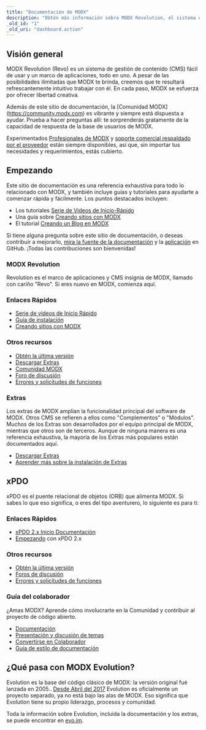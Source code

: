 ```yaml
---
title: "Documentación de MODX"
description: "Obtén más información sobre MODX Revolution, el sistema de gestión de contenido potente y fácil de usar con un historial de 14 años."
_old_id: "1"
_old_uri: "dashboard.action"
---
```


## Visión general

MODX Revolution (Revo) es un sistema de gestión de contenido (CMS) fácil de usar y un marco de aplicaciones, todo en uno. A pesar de las posibilidades ilimitadas que MODX te brinda, creemos que te resultará refrescantemente intuitivo trabajar con él. En cada paso, MODX se esfuerza por ofrecer libertad creativa.

Además de este sitio de documentación, la [Comunidad MODX] (<https://community.modx.com>) es vibrante y siempre está dispuesta a ayudar. Prueba a hacer preguntas allí: te sorprenderás gratamente de la capacidad de respuesta de la base de usuarios de MODX.

Experimentados [Profesionales de MODX](https://modx.com/professionals) y [soporte comercial respaldado por el proveedor](https://modx.com/support/) están siempre disponibles, así que, sin importar tus necesidades y requerimientos, estás cubierto.

## Empezando

Este sitio de documentación es una referencia exhaustiva para todo lo relacionado con MODX, y también incluye guías y tutoriales para ayudarte a comenzar rápida y fácilmente. Los puntos destacados incluyen:

- Los tutoriales [Serie de Videos de Inicio-Rápido](building-sites/integrating-templates/video-quick-start)
- Una guía sobre [Creando sitios con MODX](building-sites)
- El tutorial [Creando un Blog en MODX](case-studies-and-tutorials/creating-a-blog-in-modx-revolution)

Si tiene alguna pregunta sobre este sitio de documentación, o deseas contribuir a mejorarlo, [mira la fuente de la documentación](https://github.com/modxorg/Docs) y la [aplicación](https://github.com/modxorg/DocsApp) en GitHub. ¡Todas las contribuciones son bienvenidas!

### MODX Revolution

Revolution es el marco de aplicaciones y CMS insignia de MODX, llamado con cariño "Revo". Si eres nuevo en MODX, comienza aquí.

### Enlaces Rápidos

- [Serie de videos de Inicio Rápido](building-sites/integrating-templates/video-quick-start)
- [Guía de instalación](getting-started/installation)
- [Creando sitios con MODX](building-sites)

### Otros recursos

- [Obtén la última versión](https://modx.com/download/)
- [Descargar Extras](https://modx.com/extras/)
- [Comunidad MODX](https://community.modx.com)
- [Foro de discusión](http://forums.modx.com/board/?board=264)
- [Errores y solicitudes de funciones](https://github.com/modxcms/revolution/issues)

### Extras

Los extras de MODX amplían la funcionalidad principal del software de MODX. Otros CMS se refieren a ellos como "Complementos" o "Módulos". Muchos de los Extras son desarrollados por el equipo principal de MODX, mientras que otros son de terceros. Aunque de ninguna manera es una referencia exhaustiva, la mayoría de los Extras más populares están documentados aquí.

- [Descargar Extras](https://modx.com/extras/?product=revolution)
- [Aprender más sobre la instalación de Extras](building-sites/extras)

## xPDO

xPDO es el puente relacional de objetos (ORB) que alimenta MODX. Si sabes lo que eso significa, o eres del tipo aventurero, lo siguiente es para ti:

### Enlaces Rápidos

- [xPDO 2.x Inicio Documentación](extending-modx/xpdo)
- [Empezando](getting-started) con xPDO 2.x

### Otros recursos

- [Obtén la última versión](http://xpdo.org/downloads.html)
- [Foros de discusión](http://forums.modx.com/board/46/developing-with-xpdo)
- [Errores y solicitudes de funciones](https://github.com/modxcms/xpdo/issues)

### Guía del colaborador

¿Amas MODX? Aprende cómo involucrarte en la Comunidad y contribuir al proyecto de código abierto.

- [Documentación](contribute/)
- [Presentación y discusión de temas](contribute/issues)
- [Convertirse en Colaborador](contribute/code)
- [Guía de estilo de documentación](contribute/documentation/style-guide)

## ¿Qué pasa con MODX Evolution?

Evolution es la base del código clásico de MODX: la versión original fué lanzada en 2005.. [Desde Abril del 2017](https://modx.com/blog/evolution-cms-has-a-new-home) Evolution es oficialmente un proyecto separado, ya no está bajo las alas de MODX. Eso significa que Evolution tiene su propio liderazgo, procesos y comunidad.

Toda la información sobre Evolution, incluida la documentación y los extras, se puede encontrar en [evo.im](https://evo.im/).
